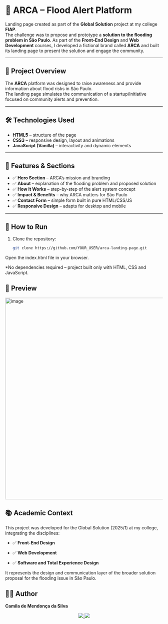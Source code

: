 # 🌊 ARCA – Flood Alert Platform 

Landing page created as part of the **Global Solution** project at my college **FIAP**.  
The challenge was to propose and prototype a **solution to the flooding problem in São Paulo**. 
As part of the **Front-End Design** and **Web Development** courses, I developed a fictional brand called **ARCA** and built its landing page to present the solution and engage the community.

---

## 📌 Project Overview

The **ARCA** platform was designed to raise awareness and provide information about flood risks in São Paulo.  
The landing page simulates the communication of a startup/initiative focused on community alerts and prevention.

---

## 🛠 Technologies Used
- **HTML5** – structure of the page  
- **CSS3** – responsive design, layout and animations  
- **JavaScript (Vanilla)** – interactivity and dynamic elements  

---

## 🎨 Features & Sections
- ✅ **Hero Section** – ARCA’s mission and branding  
- ✅ **About** – explanation of the flooding problem and proposed solution  
- ✅ **How It Works** – step-by-step of the alert system concept  
- ✅ **Impact & Benefits** – why ARCA matters for São Paulo  
- ✅ **Contact Form** – simple form built in pure HTML/CSS/JS  
- ✅ **Responsive Design** – adapts for desktop and mobile  

---

## 🚀 How to Run

1. Clone the repository:
   ```bash
   git clone https://github.com/YOUR_USER/arca-landing-page.git


Open the index.html file in your browser.

*No dependencies required – project built only with HTML, CSS and JavaScript.

## 📸 Preview

<img width="1359" height="644" alt="image" src="https://github.com/user-attachments/assets/8144f203-bde1-4085-9d43-63095b567edc" />


## 📚 Academic Context

This project was developed for the Global Solution (2025/1) at my college, integrating the disciplines:

- ✅ **Front-End Design**

- ✅ **Web Development**

- ✅ **Software and Total Experience Design**

It represents the design and communication layer of the broader solution proposal for the flooding issue in São Paulo.

## 👩‍💻 Author

**Camila de Mendonça da Silva**

<p align="center">
  <a href="https://www.linkedin.com/in/camila-mendonça-6b9640353" target="_blank">
    <img src="https://img.shields.io/badge/LinkedIn-%230077B5.svg?&style=for-the-badge&logo=linkedin&logoColor=white" />
  </a>
   <a href="https://mail.google.com/mail/?view=cm&fs=1&to=camilamendonca777@gmail.com" target="_blank">
  <img src="https://img.shields.io/badge/Email-D14836?style=for-the-badge&logo=gmail&logoColor=white" />
</a>
</p>

